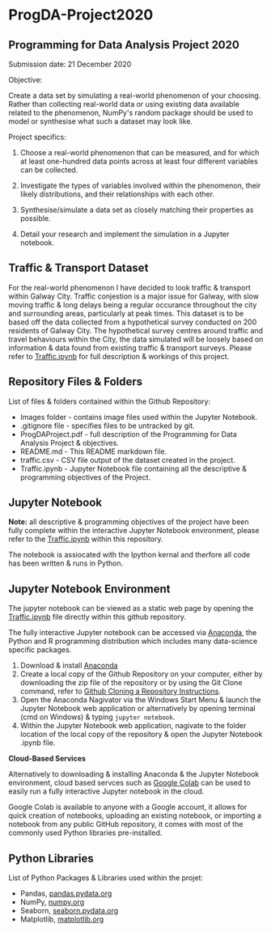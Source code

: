 # ProgDA-Project2020

## Programming for Data Analysis Project 2020

Submission date: 21 December 2020

Objective:

Create a data set by simulating a real-world phenomenon of your choosing. Rather than collecting real-world data or using existing data available related to the phenomenon, NumPy's random package should be used to model or synthesise what such a dataset may look like.

Project specifics: 

1. Choose a real-world phenomenon that can be measured, and for which at least one-hundred data points across at least four different variables can be collected.

2. Investigate the types of variables involved within the phenomenon, their likely distributions, and their relationships with each other.

3. Synthesise/simulate a data set as closely matching their properties as possible.

4. Detail your research and implement the simulation in a Jupyter notebook.

## Traffic & Transport Dataset

For the real-world phenomenon I have decided to look traffic & transport within Galway City. Traffic conjestion is a major issue for Galway, with slow moving traffic & long delays being a regular occurance throughout the city and surrounding areas, particularly at peak times.
This dataset is to be based off the data collected from a hypothetical survey conducted on 200 residents of Galway City. The hypothetical survey centres around traffic and travel behaviours within the City, the data simulated will be loosely based on information & data found from existing traffic & transport surveys.
Please refer to [Traffic.ipynb](https://github.com/PaulSweeney89/ProgDA-Project2020/blob/main/Traffic.ipynb) for full description & workings of this project.

## Repository Files & Folders

List of files & folders contained within the Github Repository:

- Images folder - contains image files used within the Jupyter Notebook.
- .gitignore file -  specifies files to be untracked by git.
- ProgDAProject.pdf - full description of the Programming for Data Analysis Project & objectives.
- README.md - This README markdown file.
- traffic.csv - CSV file output of the dataset created in the project. 
- Traffic.ipynb - Jupyter Notebook file containing all the descriptive & programming objectives of the Project.

## Jupyter Notebook
**Note:** all descriptive & programming objectives of the project have been fully complete within the interactive Jupyter Notebook environment, please refer to the [Traffic.ipynb](https://github.com/PaulSweeney89/ProgDA-Project2020/blob/main/Traffic.ipynb) within this repository.

The notebook is assiocated with the Ipython kernal and therfore all code has been written & runs in Python.

##  Jupyter Notebook Environment

The jupyter notebook can be viewed as a static web page by opening the [Traffic.ipynb](https://github.com/PaulSweeney89/ProgDA-Project2020/blob/main/Traffic.ipynb) file directly within this github repository. 

The fully interactive Jupyter notebook can be accessed via [Anaconda](https://www.anaconda.com), the Python and R programming distribution which includes many data-science specific packages.

1. Download & install [Anaconda](https://www.anaconda.com/products/individual)
2. Create a local copy of the Github Repository on your computer, either by downloading the zip file of the repository or by using the Git Clone command, refer to [Github Cloning a Repository Instructions](https://docs.github.com/en/free-pro-team@latest/github/creating-cloning-and-archiving-repositories/cloning-a-repository).
3. Open the Anaconda Nagivator via the Windows Start Menu & launch the Jupyter Notebook web application or alternatively by opening terminal (cmd on Windows) & typing ``jupyter notebook``.
4. Within the Jupyter Notebook web application, nagivate to the folder location of the local copy of the repository & open the Jupyter Notebook .ipynb file.

**Cloud-Based Services**

Alternatively to downloading & installing  Anaconda & the Jupyter Notebook environment, cloud based servces such as [Google Colab](https://colab.research.google.com/) can be used to easily run a fully interactive Jupyter notebook in the cloud.

Google Colab is available to anyone with a Google account, it allows for quick creation of notebooks, uploading an existing notebook, or importing a notebook from any public GitHub repository, it comes with most of the commonly used Python libraries pre-installed.

## Python Libraries
List of Python Packages & Libraries used within the projet:

- Pandas, [pandas.pydata.org](https://pandas.pydata.org/)
- NumPy, [numpy.org](https://numpy.org/)
- Seaborn, [seaborn.pydata.org](https://seaborn.pydata.org/)
- Matplotlib, [matplotlib.org](https://matplotlib.org/)
